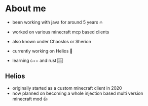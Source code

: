 # About me

 - been working with java for around 5 years 🔥
 - worked on various minecraft mcp based clients
 - also known under Chaoslos or Sherion
 - currently working on Helios 🥶

 - learning c++ and rust 🆒

## Helios 

 - originally started as a custom minecraft client in 2020
 - now planned on becoming a whole injection based multi version minecraft mod 👍


<!--
**Soterik/Soterik** is a ✨ _special_ ✨ repository because its `README.md` (this file) appears on your GitHub profile.

Here are some ideas to get you started:

- 🔭 I’m currently working on ...
- 🌱 I’m currently learning ...
- 👯 I’m looking to collaborate on ...
- 🤔 I’m looking for help with ...
- 💬 Ask me about ...
- 📫 How to reach me: ...
- 😄 Pronouns: ...
- ⚡ Fun fact: ...
-->
